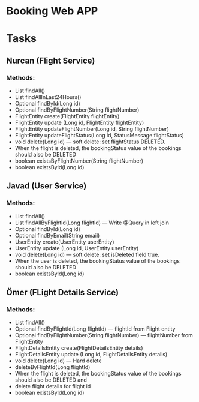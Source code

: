 # Booking Web APP

# Tasks

## Nurcan (Flight Service)

### Methods:
- List<FlightEntity> findAll()
- List<FlightEntity> findAllInLast24Hours()
- Optional<FlightEntity> findById(Long id)
- Optional<FlightEntity> findByFlightNumber(String flightNumber)
- FlightEntity create(FlightEntity flightEntity)
- FlightEntity update (Long id, FlightEntity flightEntity)
- FlightEntity updateFlightNumber(Long id, String flightNumber)
- FlightEntity updateFlightStatus(Long id, StatusMessage flightStatus)
- void delete(Long id) — soft delete: set flightStatus DELETED.
- When the flight is deleted, the bookingStatus value of the bookings should also be DELETED
- boolean existsByFlightNumber(String flightNumber)
- boolean existsById(Long id)


## Javad (User Service)

### Methods:
- List<UserEntity> findAll()
- List<UserEntity> findAllByFlightId(Long flightId) — Write @Query in left join
- Optional<UserEntity> findById(Long id)
- Optional<UserEntity> findByEmail(String email)
- UserEntity create(UserEntity userEntity)
- UserEntity update (Long id, UserEntity userEntity)
- void delete(Long id) — soft delete: set isDeleted field true.
- When the user is deleted, the bookingStatus value of the bookings should also be DELETED
- boolean existsById(Long id)


## Ömer (FLight Details Service)

### Methods:
- List<FlightDetailsEntity> findAll()
- Optional<FlightDetailsEntity> findByFlightId(Long flightId) — flightId from Flight entity
- Optional<FlightDetailsEntity> findByFlightNumber(String flightNumber) — flightNumber from FlightEntity
- FlightDetailsEntity create(FlightDetailsEntity details)
- FlightDetailsEntity update (Long id, FlightDetailsEntity details)
- void delete(Long id) — Hard delete
- deleteByFlightId(Long flightId)
- When the flight is deleted, the bookingStatus value of the bookings should also be DELETED and
- delete flight details for flight id
- boolean existsById(Long id)

